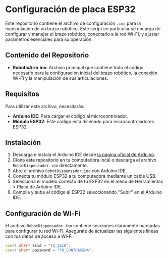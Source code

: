 # Configuración de placa ESP32

Este repositorio contiene el archivo de configuración `.ino` para la manipulación de un brazo robótico. Este script en particular se encarga de configurar y manejar el brazo robótico, conectarlo a la red Wi-Fi, y ajustar parámetros esenciales para su operación.

## Contenido del Repositorio

- **RoboticArm.ino**: Archivo principal que contiene todo el código necesario para la configuración inicial del brazo robótico, la conexión Wi-Fi y la manipulación de sus articulaciones.

## Requisitos

Para utilizar este archivo, necesitarás:

- **Arduino IDE**: Para cargar el código al microcontrolador.
- **Módulo ESP32**: Este código está diseñado para microcontroladores ESP32.

## Instalación

1. Descarga e instala el Arduino IDE desde [la página oficial de Arduino](https://www.arduino.cc/en/software).
2. Clona este repositorio en tu computadora local o descarga el archivo `RobotDispensador.ino` directamente.
3. Abre el archivo `RobotDispensador.ino` con Arduino IDE.
4. Conecta tu módulo ESP32 a tu computadora mediante un cable USB.
5. Selecciona el modelo correcto de tu ESP32 en el menú de Herramientas > Placa de Arduino IDE.
6. Compila y sube el código al ESP32 seleccionando "Subir" en el Arduino IDE.

## Configuración de Wi-Fi

El archivo `RobotDispensador.ino` contiene secciones claramente marcadas para configurar tu red Wi-Fi. Asegúrate de actualizar las siguientes líneas con tus datos de acceso a Wi-Fi:

```c++
const char* ssid = "TU_SSID";
const char* password = "TU_CONTRASEÑA";

